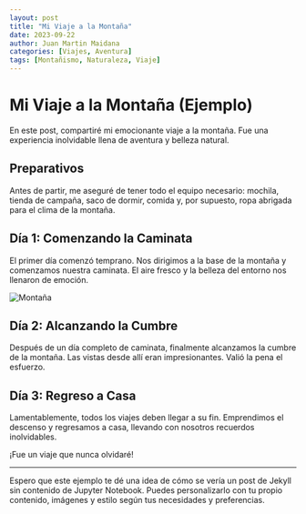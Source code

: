 ```yaml
---
layout: post
title: "Mi Viaje a la Montaña"
date: 2023-09-22
author: Juan Martin Maidana
categories: [Viajes, Aventura]
tags: [Montañismo, Naturaleza, Viaje]
---
```



# Mi Viaje a la Montaña (Ejemplo)

En este post, compartiré mi emocionante viaje a la montaña. Fue una experiencia inolvidable llena de aventura y belleza natural.

## Preparativos

Antes de partir, me aseguré de tener todo el equipo necesario: mochila, tienda de campaña, saco de dormir, comida y, por supuesto, ropa abrigada para el clima de la montaña.

## Día 1: Comenzando la Caminata

El primer día comenzó temprano. Nos dirigimos a la base de la montaña y comenzamos nuestra caminata. El aire fresco y la belleza del entorno nos llenaron de emoción.

![Montaña](/assets/mountain.jpg)

## Día 2: Alcanzando la Cumbre

Después de un día completo de caminata, finalmente alcanzamos la cumbre de la montaña. Las vistas desde allí eran impresionantes. Valió la pena el esfuerzo.

## Día 3: Regreso a Casa

Lamentablemente, todos los viajes deben llegar a su fin. Emprendimos el descenso y regresamos a casa, llevando con nosotros recuerdos inolvidables.

¡Fue un viaje que nunca olvidaré!

---

Espero que este ejemplo te dé una idea de cómo se vería un post de Jekyll sin contenido de Jupyter Notebook. Puedes personalizarlo con tu propio contenido, imágenes y estilo según tus necesidades y preferencias.
